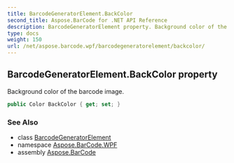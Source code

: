 ```yaml
---
title: BarcodeGeneratorElement.BackColor
second_title: Aspose.BarCode for .NET API Reference
description: BarcodeGeneratorElement property. Background color of the barcode image
type: docs
weight: 150
url: /net/aspose.barcode.wpf/barcodegeneratorelement/backcolor/
---
```

## BarcodeGeneratorElement.BackColor property

Background color of the barcode image.

```csharp
public Color BackColor { get; set; }
```

### See Also

* class [BarcodeGeneratorElement](../)
* namespace [Aspose.BarCode.WPF](../../../aspose.barcode.wpf/)
* assembly [Aspose.BarCode](../../../)


